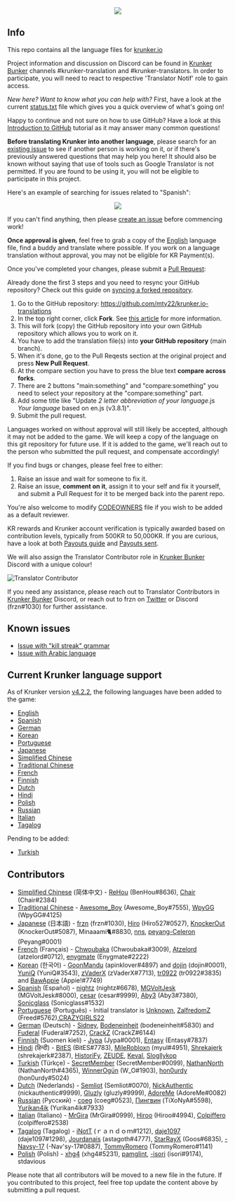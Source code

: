 <div align="center">
<a href="https://krunker.io" target="_blank"><img src="https://c8.idle.host/img/Translation_Projekt.png"></a>
<br>
</div>


Info
------

This repo contains all the language files for [krunker.io](https://krunker.io)

Project information and discussion on Discord can be found in [Krunker Bunker](https://discord.gg/krunker) channels #krunker-translation and #krunker-translators. In order to participate, you will need to react to respective 'Translator Notif' role to gain access.

*New here? Want to know what you can help with?* First, have a look at the current [status.txt](https://raw.githubusercontent.com/mty22/krunker.io-translations/main/status.txt) file which gives you a quick overview of what's going on!

Happy to continue and not sure on how to use GitHub? Have a look at this [Introduction to GitHub](https://lab.github.com/githubtraining/introduction-to-github) tutorial as it may answer many common questions!

**Before translating Krunker into another language**, please search for an [existing issue](https://github.com/mty22/krunker.io-translations/issues) to see if another person is working on it, or if there's previously answered questions that may help you here! It should also be known without saying that use of tools such as Google Translator is not permitted. If you are found to be using it, you will not be eligible to participate in this project.

Here's an example of searching for issues related to "Spanish":

<div align="center">
<a href="https://github.com/mty22/krunker.io-translations/issues?q=Spanish" target="_blank"><img src="https://c8.idle.host/img/github-search-feature.jpg"></a>
<br>
</div>

If you can't find anything, then please [create an issue](https://github.com/mty22/krunker.io-translations/issues/new) before commencing work!

**Once approval is given**, feel free to grab a copy of the [English](https://github.com/mty22/krunker.io-translations/blob/main/en.js) language file, find a buddy and translate where possible. If you work on a language translation without approval, you may not be eligible for KR Payment(s).

Once you've completed your changes, please submit a [Pull Request](https://docs.github.com/en/github/collaborating-with-issues-and-pull-requests/creating-a-pull-request-from-a-fork):

Already done the first 3 steps and you need to resync your GitHub repository? Check out this guide on [syncing a forked repository](https://docs.github.com/en/github/collaborating-with-issues-and-pull-requests/syncing-a-fork).

1. Go to the GitHub repository: https://github.com/mty22/krunker.io-translations
2. In the top right corner, click **Fork**. See [this article](https://docs.github.com/en/github/getting-started-with-github/fork-a-repo) for more information.
3. This will fork (copy) the GitHub repository into your own GitHub repository which allows you to work on it.
4. You have to add the translation file(s) into **your GitHub repository** (main branch).
5. When it's done, go to the Pull Reqests section at the original project and press **New Pull Request**.
6. At the compare section you have to press the blue text **compare across forks**.
7. There are 2 buttons "main:something" and "compare:something" you need to select your repository at the "compare:something" part.
8. Add some title like "Update *2 letter abbreviation of your language*.js *Your language* based on en.js (v3.8.1)".
9. Submit the pull request.

Languages worked on without approval will still likely be accepted, although it may not be added to the game. We will keep a copy of the language on this git repository for future use. If it is added to the game, we'll reach out to the person who submitted the pull request, and compensate accordingly!

If you find bugs or changes, please feel free to either:

 1) Raise an issue and wait for someone to fix it.
 2) Raise an issue, **comment on it**, assign it to your self and fix it yourself, and submit a Pull Request for it to be merged back into the parent repo.

You're also welcome to modify [CODEOWNERS](https://github.com/mty22/krunker.io-translations/blob/main/CODEOWNERS) file if you wish to be added as a default reviewer.

KR rewards and Krunker account verification is typically awarded based on contribution levels, typically from 500KR to 50,000KR. If you are curious, have a look at both [Payouts guide](https://github.com/mty22/krunker.io-translations/blob/main/kr_payment_guide.txt) and [Payouts sent](https://github.com/mty22/krunker.io-translations/blob/main/kr_payouts.csv).

We will also assign the Translator Contributor role in [Krunker Bunker](https://discord.gg/krunker) Discord with a unique colour!

![Translator Contributor](https://c8.idle.host/img/kb-translator-role.png)

If you need any assistance, please reach out to Translator Contributors in [Krunker Bunker](https://discord.gg/krunker) Discord, or reach out to frzn on [Twitter](https://twitter.com/frznmatt) or Discord (frzn#1030) for further assistance.


Known issues
------
- [Issue with "kill streak" grammar](https://github.com/mty22/Krunker-Languages/issues/1)
- [Issue with Arabic language](https://github.com/mty22/krunker.io-translations/issues/2)

Current Krunker language support
------

As of Krunker version [v4.2.2](https://krunker.io/docs/versions.txt), the following languages have been added to the game:

- [English](https://github.com/mty22/krunker.io-translations/blob/main/en.js)
- [Spanish](https://github.com/mty22/krunker.io-translations/blob/main/es.js)
- [German](https://github.com/mty22/krunker.io-translations/blob/main/de.js)
- [Korean](https://github.com/mty22/krunker.io-translations/blob/main/kr.js)
- [Portuguese](https://github.com/mty22/krunker.io-translations/blob/main/pr.js)
- [Japanese](https://github.com/mty22/krunker.io-translations/blob/main/jp.js)
- [Simplified Chinese](https://github.com/mty22/krunker.io-translations/blob/main/zh.js)
- [Traditional Chinese](https://github.com/mty22/krunker.io-translations/blob/main/trzh.js)
- [French](https://github.com/mty22/krunker.io-translations/blob/main/fr.js)
- [Finnish](https://github.com/mty22/krunker.io-translations/blob/main/fi.js)
- [Dutch](https://github.com/mty22/krunker.io-translations/blob/main/nl.js)
- [Hindi](https://github.com/mty22/krunker.io-translations/blob/main/hi.js)
- [Polish](https://github.com/mty22/krunker.io-translations/blob/main/pl.js)
- [Russian](https://github.com/mty22/krunker.io-translations/blob/main/ru.js)
- [Italian](https://github.com/mty22/krunker.io-translations/blob/main/it.js)
- [Tagalog](https://github.com/mty22/krunker.io-translations/blob/main/tg.js)

Pending to be added:

- [Turkish](https://github.com/mty22/krunker.io-translations/blob/main/work-in-progress/tr.js)

Contributors
------
- [Simplified Chinese](https://github.com/mty22/krunker.io-translations/blob/main/zh.js) (简体中文) - [ReHou](https://krunker.io/social.html?p=profile&q=ReHou) (BenHou#8636), [Chair](https://krunker.io/social.html?p=profile&q=AnimeWeebTrash) (Chair#2384)
- [Traditional Chinese](https://github.com/mty22/krunker.io-translations/blob/main/trzh.js) - [Awesome_Boy](https://krunker.io/social.html?p=profile&q=Awesome_Boy) (Awesome_Boy#7555), [WpyGG](https://krunker.io/social.html?p=profile&q=WpyGG) (WpyGG#4125)
- [Japanese](https://github.com/mty22/krunker.io-translations/blob/main/jp.js) (日本語) - [frzn](https://krunker.io/social.html?p=frzn) (frzn#1030), [Hiro](https://krunker.io/social.html?p=Hiro527) (Hiro527#0527), [KnockerOut](https://krunker.io/social.html?p=profile&q=KnockerOut) (KnockerOut#5087), Minaaami🐈#8830, [nns](https://krunker.io/social.html?p=profile&q=nns__Twitch), [peyang-Celeron](https://krunker.io/social.html?p=peyang) (Peyang#0001)
- [French](https://github.com/mty22/krunker.io-translations/blob/main/fr.js) (Français) - [Chwoubaka](https://krunker.io/social.html?p=Chwoubaka) (Chwoubaka#3009), [Atzelord](https://krunker.io/social.html?p=profile&q=Atzelord) (atzelord#0712), [enygmate](https://krunker.io/social.html?p=enygmate) (Enygmate#2222)
- [Korean](https://github.com/mty22/krunker.io-translations/blob/main/kr.js) (한국어) - [GoonMandu](https://krunker.io/social.html?p=GoonMandu) (apinklover#4897) and [dojin](https://krunker.io/social.html?p=profile&q=dojin.) (dojin#0001), [YuniQ](https://krunker.io/social.html?p=profile&q=YuniQ) (YuniQ#3543), [zVaderX](https://krunker.io/social.html?p=profile&q=zVaderX) (zVaderX#7713), [tr0922](https://krunker.io/social.html?p=profile&q=tr0922) (tr0922#3835) and [BawAppie](https://krunker.io/social.html?p=profile&q=BawAppie) (Appie!#7749)
- [Spanish](https://github.com/mty22/krunker.io-translations/blob/main/es.js) (Español) - [nightz](https://krunker.io/social.html?p=profile&q=xlNightmare) (nightz#6678),  [MGVoltJesk](https://krunker.io/social.html?p=profile&q=MGVoltJesk) (MGVoltJesk#8000), [cesar](https://krunker.io/social.html?p=profile&q=AMOLAPIJA) (cesar#9999), [Aby3](https://krunker.io/social.html?p=profile&q=Aby3) (Aby3#7380), [Sonicglass](https://krunker.io/social.html?p=profile&q=Sonicglass) (Sonicglass#1532)
- [Portuguese](https://github.com/mty22/krunker.io-translations/blob/main/pr.js) (Português) - Initial translator is [Unknown](https://c8.idle.host/sadpepe.png), [ZalfredomZ](https://krunker.io/social.html?p=profile&q=ZalfredomZ) (Freed#5762),[CRAZYGIRLS22](https://github.com/CRAZYGIRLS22)
- [German](https://github.com/mty22/krunker.io-translations/blob/main/de.js) (Deutsch) - [Sidney](https://krunker.io/social.html?p=profile&q=Sidney), [Bodeneinheit](https://krunker.io/social.html?p=profile&q=Bodeneinheit) (bodeneinheit#5830) and [Fuderal](https://krunker.io/social.html?p=profile&q=zzzrobinzzz) (Fuderal#7252), [CrackZ](https://krunker.io/social.html?p=profile&q=CrackZ) (CrackZ#6144)
- [Finnish](https://github.com/mty22/krunker.io-translations/blob/main/fi.js) (Suomen kieli) - [Jypa](https://krunker.io/social.html?p=profile&q=Jypa) (Jypa#0001), [Entasy](https://krunker.io/social.html?p=profile&q=Entasy) (Entasy#7837)
- [Hindi](https://github.com/mty22/krunker.io-translations/blob/main/hi.js) (हिन्दी) - [BitES](https://krunker.io/social.html?p=profile&q=BitES) (BitES#7783), [MileRobloxn](https://krunker.io/social.html?p=profile&q=milethebot) (myul#4951), [Shrekajerk](https://krunker.io/social.html?p=profile&q=le_hem) (shrekajerk#2387), [HistoriFy](https://krunker.io/social.html?p=profile&q=HistoriFy), [ZEUDE](https://krunker.io/social.html?p=profile&q=zeude), [Keval](https://krunker.io/social.html?p=profile&q=TheDevKeval), [Slogllykop](https://krunker.io/social.html?p=profile&q=slogllykop)
- [Turkish](https://github.com/mty22/krunker.io-translations/blob/main/tr.js) (Türkçe) - [SecretMember](https://krunker.io/social.html?p=profile&q=SecretMember) (SecretMember#0099), [NathanNorth](https://krunker.io/social.html?p=profile&q=Axima) (NathanNorth#4365), [WinnerOgün](https://krunker.io/social.html?p=profile&q=Winner_Ogün) (W_O#1903), [hon0urdy](https://krunker.io/social.html?p=profile&q=onurongunnn) (hon0urdy#5024)
- [Dutch](https://github.com/mty22/krunker.io-translations/blob/main/fi.js) (Nederlands) - [Semliot](https://krunker.io/social.html?p=profile&q=Semliot) (Semliot#0070), [NickAuthentic](https://krunker.io/social.html?p=profile&q=NickAuthentic) (nickauthentic#9999), [Gluzly](https://krunker.io/social.html?p=profile&q=Gluzly) (gluzly#9999), [AdoreMe](https://krunker.io/social.html?p=profile&q=AdoreMe) (AdoreMe#0082)
- [Russian](https://github.com/mty22/krunker.io-translations/blob/main/ru.js) (Русский) - [coeg](https://krunker.io/social.html?p=profile&q=coeg%E2%A0%80%E2%A0%80) (coeg#0523), [Пингвин](https://krunker.io/social.html?p=profile&q=%D0%9F%D0%B8%D0%BD%D0%B3%D0%B2%D0%B8%D0%BD) (TiXoNyA#5598), [Yurikan4ik](https://krunker.io/social.html?p=profile&q=Yurikan4ik) (Yurikan4ik#7933)
- [Italian](https://github.com/mty22/krunker.io-translations/blob/main/it.js) (Italiano) - [MrGira](https://krunker.io/social.html?p=profile&q=MrGira) (MrGira#0999), [Hiroo](https://krunker.io/social.html?p=profile&q=Hiroo%2E) (Hiroo#4994), [Colpiffero](https://krunker.io/social.html?p=profile&q=colpiffero) (colpiffero#2538)
- [Tagalog](https://github.com/mty22/krunker.io-translations/blob/main/it.js) (Tagalog) - [iNotT](https://krunker.io/social.html?p=profile&q=iNotT) (ｒａｎｄｏｍ#1212), [daje1097](https://krunker.io/social.html?p=profile&q=daje1097) (daje1097#1298), [Jourdanais](https://krunker.io/social.html?p=profile&q=Jourdanais) (astagoth#4777), [StarRayX](https://krunker.io/social.html?p=profile&q=StarRayX) (Goos#6835), [-Navsy-17](https://krunker.io/social.html?p=profile&q=-Navsy-17) (-Nav'sy-17#0887), [TommyRomero](https://krunker.io/social.html?p=profile&q=TommyRomero) (TommyRomero#1141)
- [Polish](https://github.com/mty22/krunker.io-translations/blob/main/pl.js) (Polish) - [xhg4](https://krunker.io/social.html?p=profile&q=xhg4) (xhg4#5231), [pamglint](https://krunker.io/social.html?p=profile&q=pamglint), [-isori](https://krunker.io/social.html?p=profile&q=-Isori) (isori#9174), stdavious

Please note that all contributors will be moved to a new file in the future. If you contributed to this project, feel free top update the content above by submitting a pull request.
